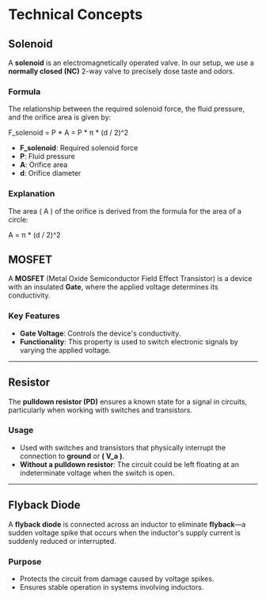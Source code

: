 # Technical Concepts

## Solenoid
A **solenoid** is an electromagnetically operated valve. In our setup, we use a **normally closed (NC)** 2-way valve to precisely dose taste and odors.

### Formula
The relationship between the required solenoid force, the fluid pressure, and the orifice area is given by:

F_solenoid = P * A = P * π * (d / 2)^2

- **F_solenoid**: Required solenoid force  
- **P**: Fluid pressure  
- **A**: Orifice area  
- **d**: Orifice diameter  

### Explanation
The area \( A \) of the orifice is derived from the formula for the area of a circle:

A = π * (d / 2)^2

## MOSFET
A **MOSFET** (Metal Oxide Semiconductor Field Effect Transistor) is a device with an insulated **Gate**, where the applied voltage determines its conductivity. 

### Key Features
- **Gate Voltage**: Controls the device's conductivity.  
- **Functionality**: This property is used to switch electronic signals by varying the applied voltage.

---

## Resistor
The **pulldown resistor (PD)** ensures a known state for a signal in circuits, particularly when working with switches and transistors.

### Usage
- Used with switches and transistors that physically interrupt the connection to **ground** or **\( V_a \)**.  
- **Without a pulldown resistor**: The circuit could be left floating at an indeterminate voltage when the switch is open.

---

## Flyback Diode
A **flyback diode** is connected across an inductor to eliminate **flyback**—a sudden voltage spike that occurs when the inductor's supply current is suddenly reduced or interrupted.

### Purpose
- Protects the circuit from damage caused by voltage spikes.  
- Ensures stable operation in systems involving inductors.
